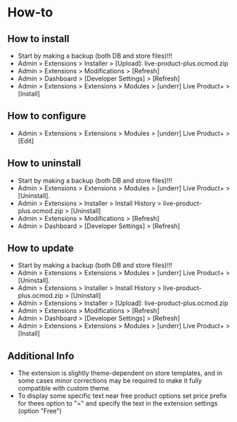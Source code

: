 # How-to

## How to install
* Start by making a backup (both DB and store files)!!!
* Admin > Extensions > Installer > [Upload]: live-product-plus.ocmod.zip
* Admin > Extensions > Modifications > [Refresh]
* Admin > Dashboard > [Developer Settings] > [Refresh]
* Admin > Extensions > Extensions > Modules > [underr] Live Product+ > [Install]

## How to configure
* Admin > Extensions > Extensions > Modules > [underr] Live Product+ > [Edit]

## How to uninstall
* Start by making a backup (both DB and store files)!!!
* Admin > Extensions > Extensions > Modules > [underr] Live Product+ > [Uninstall].
* Admin > Extensions > Installer > Install History > live-product-plus.ocmod.zip > [Uninstall]
* Admin > Extensions > Modifications > [Refresh]
* Admin > Dashboard > [Developer Settings] > [Refresh]

## How to update
* Start by making a backup (both DB and store files)!!!
* Admin > Extensions > Extensions > Modules > [underr] Live Product+ > [Uninstall].
* Admin > Extensions > Installer > Install History > live-product-plus.ocmod.zip > [Uninstall]
* Admin > Extensions > Installer > [Upload]: live-product-plus.ocmod.zip
* Admin > Extensions > Modifications > [Refresh]
* Admin > Dashboard > [Developer Settings] > [Refresh]
* Admin > Extensions > Extensions > Modules > [underr] Live Product+ > [Install]

## Additional Info
* The extension is slightly theme-dependent on store templates, and in some cases minor corrections may be required to make it fully compatible with custom theme.
* To display some specific text near free product options set price prefix for thees option to "=" and specify the text in the extension settings (option "Free")

